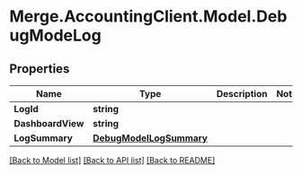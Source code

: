 # Merge.AccountingClient.Model.DebugModeLog

## Properties

Name | Type | Description | Notes
------------ | ------------- | ------------- | -------------
**LogId** | **string** |  | 
**DashboardView** | **string** |  | 
**LogSummary** | [**DebugModelLogSummary**](DebugModelLogSummary.md) |  | 

[[Back to Model list]](../README.md#documentation-for-models) [[Back to API list]](../README.md#documentation-for-api-endpoints) [[Back to README]](../README.md)

